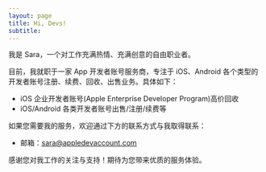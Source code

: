 ```yaml
---
layout: page
title: Hi, Devs!
subtitle: 
---
```


我是 Sara，一个对工作充满热情、充满创意的自由职业者。

目前，我就职于一家 App 开发者账号服务商，专注于 iOS、Android 各个类型的开发者账号注册、续费、回收、出售业务。具体如下：

 - iOS 企业开发者账号(Apple Enterprise Developer Program)高价回收
 - iOS/Android 各类开发者账号出售/注册/续费等

如果您需要我的服务，欢迎通过下方的联系方式与我取得联系：

- 邮箱：[sara@appledevaccount.com](mailto:sara@appledevaccount.comio)

感谢您对我工作的关注与支持！期待为您带来优质的服务体验。
